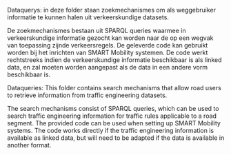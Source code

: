 Dataquerys: in deze folder staan zoekmechanismes om als weggebruiker informatie te kunnen halen uit verkeerskundige datasets.

De zoekmechanismes bestaan uit SPARQL queries waarmee in verkeerskundige informatie gezocht kan worden naar de op een wegvak van toepassing zijnde verkeersregels. De geleverde code kan gebruikt worden bij het inrichten van SMART Mobility systemen. De code werkt rechtstreeks indien de verkeerskundige informatie beschikbaar is als linked data, en zal moeten worden aangepast als de data in een andere vorm beschikbaar is.

Dataqueries: This folder contains search mechanisms that allow road users to retrieve information from traffic engineering datasets.

The search mechanisms consist of SPARQL queries, which can be used to search traffic engineering information for traffic rules applicable to a road segment. The provided code can be used when setting up SMART Mobility systems. The code works directly if the traffic engineering information is available as linked data, but will need to be adapted if the data is available in another format.